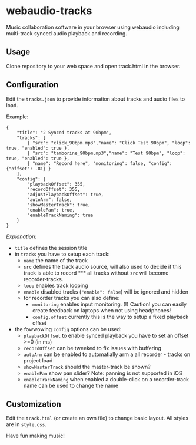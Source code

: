 # webaudio-tracks

Music collaboration software in your browser using webaudio including multi-track synced audio playback and recording.


## Usage

Clone repository to your web space and open track.html in the browser.

## Configuration

Edit the `tracks.json` to provide information about tracks and audio files to load.

Example:
```
{
	"title": "2 Synced tracks at 90bpm",
	"tracks": [
		{ "src": "click_90bpm.mp3","name": "Click Test 90bpm", "loop": true, "enabled": true },
		{ "src": "tamborine_90bpm.mp3","name": "Test 90bpm", "loop": true, "enabled": true },
		{ "name": "Record here", "monitoring": false, "config": {"offset": -81} }
	],
	"config": { 
		"playbackOffset": 355,
		"recordOffset": 355,
		"adjustPlaybackOffset": true,
		"autoArm": false,
		"showMasterTrack": true,
		"enablePan": true,
		"enableTrackNaming": true
	}
}
```

*Explanation:*
* `title` defines the session title
* in `tracks` you have to setup each track:
    * `name` the name of the track
    * `src` defines the track audio source, will also used to decide if this track is able to record
*** all tracks without `src` will become recorder-tracks.
    * `loop` enables track looping
    * `enable` disabled tracks (`"enable": false`) will be ignored and hidden
    * for recorder tracks you can also define:
        * `monitoring` enables input monitoring. (!) Caution! you can easily create feedback on laptops when not using headphones!
        * `config.offset` currently this is the way to setup a fixed playback offset
* the fowwowing `config` options can be used:
    * `playbackOffset` to enable synced playback you have to set an offset >=0 (in ms)
    * `recordOffset` can be tweeked to fix issues with buffering
    * `autoArm` can be enabled to automatially arm a all recorder - tracks on project load
    * `showMasterTrack` should the master-track be shown?
    * `enablePan` show pan slider? Note: panning is not supported in iOS
    * `enableTrackNaming` when enabled a double-click on a recorder-track name can be used to change the name

## Customization

Edit the `track.html` (or create an own file) to change basic layout. All styles are in `style.css`.


Have fun making music!

